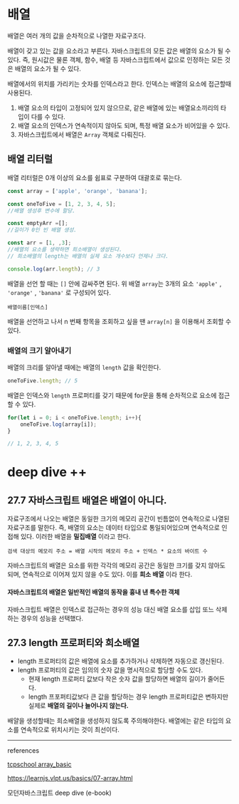 # 배열
배열은 여러 개의 값을 순차적으로 나열한 자료구조다.

배열이 갖고 있는 값을 요소라고 부른다. 자바스크립트의 모든 값은 배열의 요소가 될 수 있다. 즉, 원시값은 물론 객체, 함수, 배열 등 자바스크립트에서 값으로 인정하는 모든 것은 배열의 요소가 될 수 있다.

배열에서의 위치를 가리키는 숫자를 인덱스라고 한다. 인덱스는 배열의 요소에 접근할때 사용된다. 

1. 배열 요소의 타입이 고정되어 있지 않으므로, 같은 배열에 있는 배열요소끼리의 타입이 다를 수 있다.
2. 배열 요소의 인덱스가 연속적이지 않아도 되며, 특정 배열 요소가 비어있을 수 있다.
3. 자바스크립트에서 배열은 `Array` 객체로 다뤄진다.

## 배열 리터럴
배열 리터럴은 0개 이상의 요소를 쉼표로 구분하여 대괄호로 묶는다.

```js
const array = ['apple', 'orange', 'banana'];

const oneToFive = [1, 2, 3, 4, 5];
//배열 생성후 변수에 할당.

const emptyArr =[];
//길이가 0인 빈 배열 생성.

const arr = [1, ,3];
//배열의 요소를 생략하면 희소배열이 생성된다.
// 희소배열의 length는 배열의 실제 요소 개수보다 언제나 크다.

console.log(arr.length); // 3

```

배열을 선언 할 때는 `[]` 안에 감싸주면 된다. 위 배열 `array`는 3개의 요소 `'apple'` , `'orange'` , `'banana'` 로 구성되어 있다. 

```text
배열이름[인덱스]
```


배열을 선언하고 나서 n 번째 항목을 조회하고 싶을 땐 `array[n]` 을 이용해서 조회할 수 있다.

### 배열의 크기 알아내기

배열의 크리를 알아낼 때에는 배열의 `length` 값을 확인한다. 
```js
oneToFive.length; // 5
```

배열은 인덱스와 `length` 프로퍼티를 갖기 때문에 for문을 통해 순차적으로 요소에 접근할 수 있다.

```js
for(let i = 0; i < oneToFive.length; i++){
    oneToFive.log(array[i]);
}

// 1, 2, 3, 4, 5
```

# deep dive ++
## 27.7 자바스크립트 배열은 배열이 아니다.

자료구조에서 나오는 배열은 동일한 크기의 메모리 공간이 빈틈없이 연속적으로 나열된 자료구조를 말한다. 즉, 배열의 요소는 데이터 타입으로 통일되어있으며 연속적으로 인접해 있다. 이러한 배열을 **밀집배열** 이라고 한다.

```
검색 대상의 메모리 주소 = 배열 시작의 메모리 주소 + 인덱스 * 요소의 바이트 수
```

자바스크립트의 배열은 요소를 위한 각각의 메모리 공간은 동일한 크기를 갖지 않아도 되며, 연속적으로 이어져 있지 않을 수도 있다. 이를 **희소 배열** 이라 한다.
#### 자바스크립트의 배열은 일반적인 배열의 동작을 흉내 낸 특수한 객체

자바스크립트 배열은 인덱스로 접근하는 경우의 성능 대신 배열 요소를 삽입 또느 삭제하는 경우의 성능을 선택했다.

## 27.3 length 프로퍼티와 희소배열

* length 프로퍼티의 값은 배열에 요소를 추가하거나 삭제하면 자동으로 갱신된다.
* length 프로퍼티의 값은 임의의 숫자 값을 명시적으로 할당할 수도 있다. 
  * 현재 length 프로퍼티 값보다 작은 숫자 값을 할당하면 배열의 길이가 줄어든다.
  * length 프포퍼티값보다 큰 값을 할당하는 경우 length 프로퍼티값은 변하지만 실제로 **배열의 길이나 늘어나지 않는다.**

배얄을 생성할때는 희소배열을 생성하지 않도록 주의해야한다. 배열에는 같은 타입의 요소를 연속적으로 위치시키는 것이 최선이다.

--------------------------------------------------------
references

[tcpschool array_basic](http://tcpschool.com/javascript/js_array_basic)

https://learnjs.vlpt.us/basics/07-array.html

모던자바스크립트 deep dive (e-book)